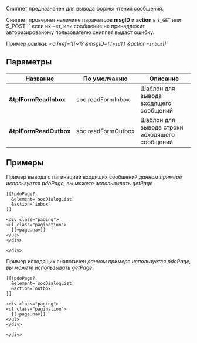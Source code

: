 Сниппет предназначен для вывода формы чтения сообщения.

Сниппет проверяет наличине параметров **msgID** и **action** в ``$_GET`` или $_POST `` если их нет, или сообщение не принадлежит авторизированому пользователю сниппет выдаст ошибку.

Пример ссылки: _<a href='[[~1? &msgID=`[[+id]]` &action=`inbox`]]'  </a>_ 

## Параметры
Название | По умолчанию | Описание
---|---|---
**&tplFormReadInbox** | soc.readFormInbox | Шаблон для вывода входящего сообщений
**&tplFormReadOutbox** | soc.readFormOutbox | Шаблон для вывода строки исходящего сообщений



## Примеры
Пример вывода с пагинацией входящих сообщений _данном примере используется pdoPage, вы можете использывать getPage_
```<div class='social-container'>
[[!pdoPage?
  &element=`socDialogList`
  &action=`inbox`
]]

<div class="paging">
<ul class="pagination">
  [[+page.nav]]
</ul>
</div>

</div>

```

Пример исходящих аналогичен _данном примере используется pdoPage, вы можете использывать getPage_
```<div class='social-container'>
[[!pdoPage?
  &element=`socDialogList`
  &action=`outbox`
]]

<div class="paging">
<ul class="pagination">
  [[+page.nav]]
</ul>
</div>

</div>

```

